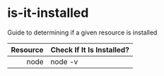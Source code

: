 # is-it-installed
Guide to determining if a given resource is installed

Resource | Check If It Is Installed? 
-----------:|:------------
 node       |        node -v 
